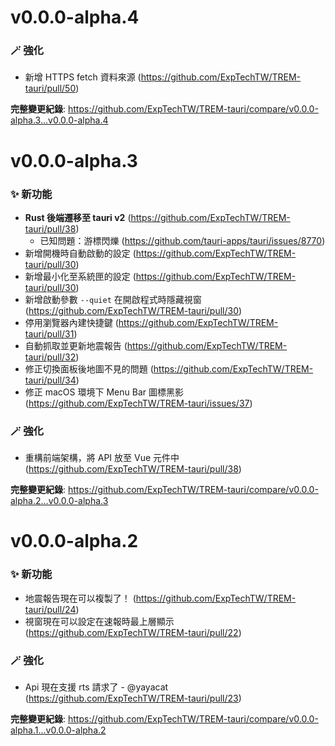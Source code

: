 # v0.0.0-alpha.4

### 🪄 強化

* 新增 HTTPS fetch 資料來源 (https://github.com/ExpTechTW/TREM-tauri/pull/50)

**完整變更紀錄**: https://github.com/ExpTechTW/TREM-tauri/compare/v0.0.0-alpha.3...v0.0.0-alpha.4


# v0.0.0-alpha.3

### ✨ 新功能

* **Rust 後端遷移至 tauri v2** (https://github.com/ExpTechTW/TREM-tauri/pull/38)
  * 已知問題：游標閃爍 (https://github.com/tauri-apps/tauri/issues/8770)
* 新增開機時自動啟動的設定 (https://github.com/ExpTechTW/TREM-tauri/pull/30)
* 新增最小化至系統匣的設定 (https://github.com/ExpTechTW/TREM-tauri/pull/30)
* 新增啟動參數 `--quiet` 在開啟程式時隱藏視窗 (https://github.com/ExpTechTW/TREM-tauri/pull/30)
* 停用瀏覽器內建快捷鍵 (https://github.com/ExpTechTW/TREM-tauri/pull/31)
* 自動抓取並更新地震報告 (https://github.com/ExpTechTW/TREM-tauri/pull/32)
* 修正切換面板後地圖不見的問題 (https://github.com/ExpTechTW/TREM-tauri/pull/34)
* 修正 macOS 環境下 Menu Bar 圖標黑影 (https://github.com/ExpTechTW/TREM-tauri/issues/37)

### 🪄 強化

* 重構前端架構，將 API 放至 Vue 元件中 (https://github.com/ExpTechTW/TREM-tauri/pull/38)

**完整變更紀錄**: https://github.com/ExpTechTW/TREM-tauri/compare/v0.0.0-alpha.2...v0.0.0-alpha.3


# v0.0.0-alpha.2

### ✨ 新功能

* 地震報告現在可以複製了！ (https://github.com/ExpTechTW/TREM-tauri/pull/24)
* 視窗現在可以設定在速報時最上層顯示 (https://github.com/ExpTechTW/TREM-tauri/pull/22)

### 🪄 強化

* Api 現在支援 rts 請求了 - @yayacat (https://github.com/ExpTechTW/TREM-tauri/pull/23)

**完整變更紀錄**: https://github.com/ExpTechTW/TREM-tauri/compare/v0.0.0-alpha.1...v0.0.0-alpha.2
